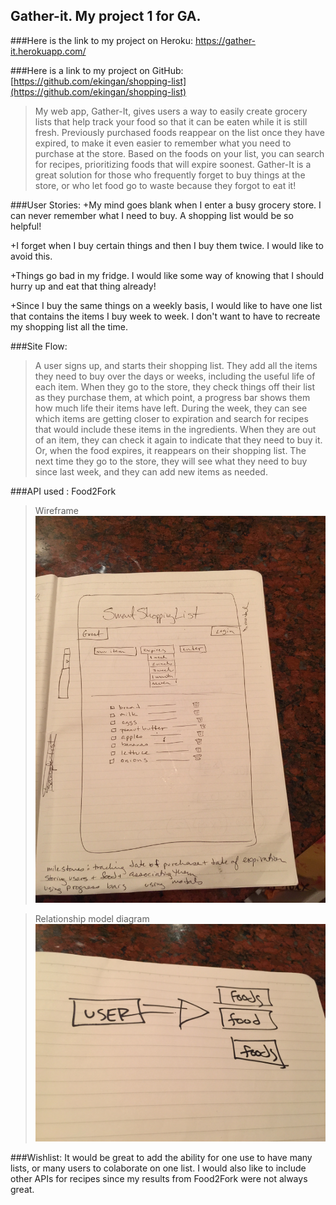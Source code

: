 ## Gather-it. My project 1 for GA.

###Here is the link to my project on Heroku:
https://gather-it.herokuapp.com/

###Here is a link to my project on GitHub:
[https://github.com/ekingan/shopping-list](https://github.com/ekingan/shopping-list)

>My web app, Gather-It, gives users a way to easily create grocery lists that help track your food
>so that it can be eaten while it is still fresh. Previously purchased foods reappear on the list 
>once they have expired, to make it even easier to remember what you need to purchase at the store.
>Based on the foods on your list, you can search for recipes, prioritizing foods that will expire 
>soonest. Gather-It is a great solution for those who frequently forget to buy things at the store,
>or who let food go to waste because they forgot to eat it!

###User Stories:
+My mind goes blank when I enter a busy grocery store. I can never remember what I need to buy. A shopping list would be so helpful!

+I forget when I buy certain things and then I buy them twice. I would like to avoid this.

+Things go bad in my fridge. I would like some way of knowing that I should hurry up and eat that thing already!

+Since I buy the same things on a weekly basis, I would like to have one list that contains the items I buy week to week. I don't want to have to recreate my shopping list all the time.

###Site Flow:
>A user signs up, and starts their shopping list. They add all the items they need to buy over the
>days or weeks, including the useful life of each item. When they go to the store, they check things 
>off their list as they purchase them, at which point, a progress bar shows them how much life their
>items have left. During the week, they can see which items are getting closer to expiration and 
>search for recipes that would include these items in the ingredients. When they are out of an item, 
>they can check it again to indicate that they need to buy it. Or, when the food expires, it reappears
>on their shopping list. The next time they go to the store, they will see what they need to buy since
>last week, and they can add new items as needed.

###API used  : Food2Fork

>Wireframe 
![Wireframe](/README/wireframe-project1.jpg)	

>Relationship model diagram
 ![relationship model diagram](/README/model.relationships.project1.jpg)


###Wishlist:
It would be great to add the ability for one use to have many lists, or many users to colaborate 
on one list. I would also like to include other APIs for recipes since my results from Food2Fork 
were not always great.

